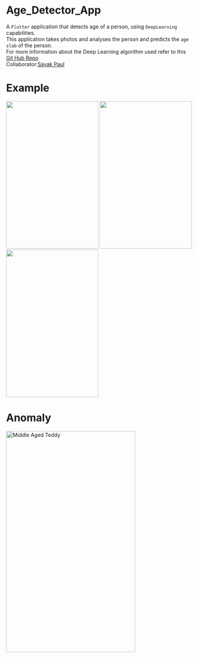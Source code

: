 # Age_Detector_App
A `Flutter` application that detects age of a person, using `DeepLearning` capabilities.<br>
This application takes photos and analyses the person and predicts the `age slab` of the person.<br>
For more information about the Deep Learning algorithm used refer to this <a href="https://github.com/sayakpaul/Age-Detection-of-Indian-Actors">Git Hub Repo<a><br>
Collaborator:<a href="https://www.linkedin.com/in/sayak-paul/">Sayak Paul<a>

# Example
<img src="https://github.com/ariG23498/Age_Detector_App/blob/master/for_readme/age2.png" height="400" width="250">
<img src="https://github.com/ariG23498/Age_Detector_App/blob/master/for_readme/age3.png" height="400" width="250">
<img src="https://github.com/ariG23498/Age_Detector_App/blob/master/for_readme/age4.png" height="400" width="250">

# Anomaly
<img src="https://github.com/ariG23498/Age_Detector_App/blob/master/for_readme/teddy.jpeg" height="600" width="350" title="Middle Aged Teddy">
